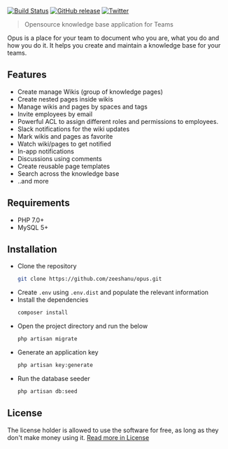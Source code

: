 [![Build Status](https://travis-ci.org/zeeshanu/opus.svg?branch=master)](https://travis-ci.org/zeeshanu/opus)
[![GitHub release](https://img.shields.io/github/release/zeeshanu/opus.svg)](https://github.com/zeeshanu/opus)
[![Twitter](https://img.shields.io/twitter/url/https/github.com/zeeshanu/opus.svg?style=social)](https://twitter.com/intent/tweet?text=Wow:&url=%5Bobject%20Object%5D)
> Opensource knowledge base application for Teams

Opus is a place for your team to document who you are, what you do and how you do it. It helps you create and maintain a knowledge base for your teams.

## Features

* Create manage Wikis (group of knowledge pages)
* Create nested pages inside wikis
* Manage wikis and pages by spaces and tags
* Invite employees by email
* Powerful ACL to assign different roles and permissions to employees.
* Slack notifications for the wiki updates
* Mark wikis and pages as favorite
* Watch wiki/pages to get notified
* In-app notifications
* Discussions using comments
* Create reusable page templates
* Search across the knowledge base
* ..and more

## Requirements

* PHP 7.0+
* MySQL 5+

## Installation

- Clone the repository
  ```bash
  git clone https://github.com/zeeshanu/opus.git
  ```
- Create `.env` using `.env.dist` and populate the relevant information
- Install the dependencies
  ```bash
  composer install
  ```
- Open the project directory and run the below
  ```bash
  php artisan migrate
  ``` 
- Generate an application key
  ```bash
  php artisan key:generate
  ```
- Run the database seeder
  ```bash
  php artisan db:seed
  ```

## License
The license holder is allowed to use the software for free, as long as they don't make money using it. [Read more in License](https://github.com/zeeshanu/opus/blob/master/LICENSE.md)
